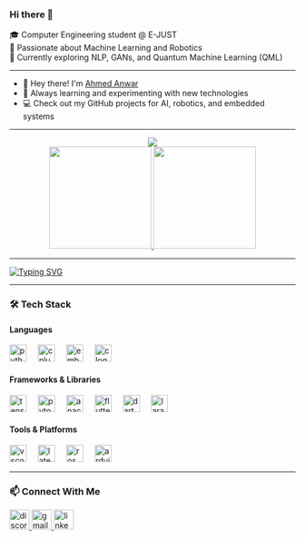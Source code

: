 ### Hi there 👋

🎓 Computer Engineering student @ E-JUST  
👀 Passionate about Machine Learning and Robotics  
🌱 Currently exploring NLP, GANs, and Quantum Machine Learning (QML)  

---

- 👋 Hey there! I'm [Ahmed Anwar](https://www.linkedin.com/in/ahmed-gad-5102181a5/)
- 🧠 Always learning and experimenting with new technologies
- 💻 Check out my GitHub projects for AI, robotics, and embedded systems

---

<div align="center">
  <a href="https://github.com/anuraghazra/github-readme-stats">
    <img src="http://github-profile-summary-cards.vercel.app/api/cards/profile-details?username=ahmedanwar123&theme=transparent"/>
  </a>
</div>

<div align="center">
  <a href="https://github.com/anuraghazra/github-readme-stats">
    <img height="180em" src="https://github-readme-stats.vercel.app/api?username=ahmedanwar123&theme=transparent&include_all_commits=true&count_private=true"/>
  </a>
  <a href="https://github.com/anuraghazra/github-readme-stats">
    <img height="180em" src="https://github-readme-stats.vercel.app/api/top-langs/?username=ahmedanwar123&theme=transparent&hide=Jupyter%20Notebook&langs_count=8&layout=compact"/>
  </a>
</div>


---
[![Typing SVG](https://readme-typing-svg.demolab.com?font=Fira+Code&pause=1000&center=true&vCenter=true&random=false&width=435&lines=Machine+Learning+/+Software+Engineer;Always+learning+new+things;Trying+to+dig+into+QML)](https://git.io/typing-svg)

---

### 🛠️ Tech Stack

#### Languages
<div align="left">
  <img src="https://cdn.jsdelivr.net/gh/devicons/devicon/icons/python/python-original.svg" height="30" alt="python logo" />
  <img width="12" />
  <img src="https://cdn.simpleicons.org/c++/00599C" height="30" alt="cplusplus logo" />
  <img width="12" />
  <img src="https://cdn.jsdelivr.net/gh/devicons/devicon/icons/embeddedc/embeddedc-original.svg" height="30" alt="embeddedc logo" />
  <img width="12" />
  <img src="https://cdn.simpleicons.org/c/A8B9CC" height="30" alt="c logo" />
</div>

#### Frameworks & Libraries
<div align="left">
  <img src="https://cdn.simpleicons.org/tensorflow/FF6F00" height="30" alt="tensorflow logo" />
  <img width="12" />
  <img src="https://cdn.simpleicons.org/pytorch/EE4C2C" height="30" alt="pytorch logo" />
  <img width="12" />
  <img src="https://cdn.jsdelivr.net/gh/devicons/devicon/icons/anaconda/anaconda-original.svg" height="30" alt="anaconda logo" />
  <img width="12" />
  <img src="https://cdn.jsdelivr.net/gh/devicons/devicon/icons/flutter/flutter-original.svg" height="30" alt="flutter logo" />
  <img width="12" />
  <img src="https://cdn.jsdelivr.net/gh/devicons/devicon/icons/dart/dart-original.svg" height="30" alt="dart logo" />
  <img width="12" />
  <img src="https://cdn.simpleicons.org/laravel/FF2D20" height="30" alt="laravel logo" />
</div>

#### Tools & Platforms
<div align="left">
  <img src="https://cdn.jsdelivr.net/gh/devicons/devicon/icons/vscode/vscode-original.svg" height="30" alt="vscode logo" />
  <img width="12" />
  <img src="https://skillicons.dev/icons?i=latex" height="30" alt="latex logo" />
  <img width="12" />
  <img src="https://skillicons.dev/icons?i=ros" height="30" alt="ros logo" />
  <img width="12" />
  <img src="https://cdn.simpleicons.org/arduino/00979D" height="30" alt="arduino logo" />
</div>

---

### 📫 Connect With Me

<a href="https://discord.com/users/anwaretoo" target="_blank">
  <img src="https://img.shields.io/static/v1?message=Discord&logo=discord&label=&color=7289DA&logoColor=white&labelColor=&style=for-the-badge" height="35" alt="discord logo" />
</a>

<a href="mailto:ahmed.anwar2003@gmail.com" target="_blank">
  <img src="https://img.shields.io/static/v1?message=Gmail&logo=gmail&label=&color=D14836&logoColor=white&labelColor=&style=for-the-badge" height="35" alt="gmail logo" />
</a>

<a href="https://www.linkedin.com/in/ahmed-gad-5102181a5/" target="_blank">
  <img src="https://img.shields.io/static/v1?message=LinkedIn&logo=linkedin&label=&color=0077B5&logoColor=white&labelColor=&style=for-the-badge" height="35" alt="linkedin logo" />
</a>
